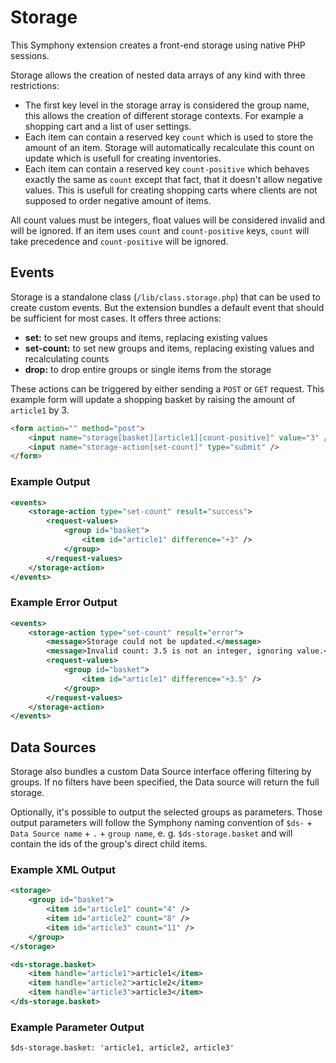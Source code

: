 # Storage

This Symphony extension creates a front-end storage using native PHP sessions.

Storage allows the creation of nested data arrays of any kind with three restrictions:

- The first key level in the storage array is considered the group name, this allows the creation of different storage contexts. For example a shopping cart and a list of user settings.
- Each item can contain a reserved key `count` which is used to store the amount of an item. Storage will automatically recalculate this count on update which is usefull for creating inventories.
- Each item can contain a reserved key `count-positive` which behaves exactly the same as `count` except that fact, that it doesn't allow negative values. This is usefull for creating shopping carts where clients are not supposed to order negative amount of items.

All count values must be integers, float values will be considered invalid and will be ignored.
If an item uses `count` and `count-positive` keys, `count` will take precedence and `count-positive` will be ignored.

## Events

Storage is a standalone class (`/lib/class.storage.php`) that can be used to create custom events. But the extension bundles a default event that should be sufficient for most cases. It offers three actions:

- **set:** to set new groups and items, replacing existing values
- **set-count:** to set new groups and items, replacing existing values and recalculating counts
- **drop:** to drop entire groups or single items from the storage

These actions can be triggered by either sending a `POST` or `GET` request. This example form will update a shopping basket by raising the amount of `article1` by 3.

```html
<form action="" method="post">
	<input name="storage[basket][article1][count-positive]" value="3" />
	<input name="storage-action[set-count]" type="submit" />
</form>
```

### Example Output

```xml
<events>
    <storage-action type="set-count" result="success">
        <request-values>
            <group id="basket">
                <item id="article1" difference="+3" />
            </group>
        </request-values>
    </storage-action>
</events>
```

### Example Error Output

```xml
<events>
    <storage-action type="set-count" result="error">
    	<message>Storage could not be updated.</message>
    	<message>Invalid count: 3.5 is not an integer, ignoring value.</message>
        <request-values>
            <group id="basket">
                <item id="article1" difference="+3.5" />
            </group>
        </request-values>
    </storage-action>
</events>
```

## Data Sources

Storage also bundles a custom Data Source interface offering filtering by groups. If no filters have been specified, the Data source will return the full storage.

Optionally, it's possible to output the selected groups as parameters. Those output parameters will follow the Symphony naming convention of `$ds-` + `Data Source name` + `.` + `group name`, e. g. `$ds-storage.basket` and will contain the ids of the group's direct child items.

### Example XML Output

```xml
<storage>
    <group id="basket">
        <item id="article1" count="4" />
        <item id="article2" count="8" />
        <item id="article3" count="11" />
    </group>
</storage>

<ds-storage.basket>
    <item handle="article1">article1</item>
    <item handle="article2">article2</item>
    <item handle="article3">article3</item>
</ds-storage.basket>    
```

### Example Parameter Output

```xml
$ds-storage.basket: 'article1, article2, article3'
```
